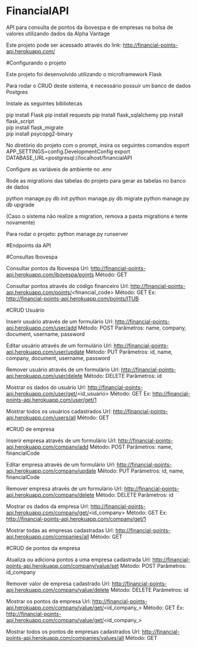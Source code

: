 # FinancialAPI
API para consulta de pontos da ibovespa e de empresas na bolsa de valores utilizando dados da Alpha Vantage

Este projeto pode ser acessado através do link:
http://financial-points-api.herokuapp.com/


#Configurando o projeto 

Este projeto foi desenvolvido utilizando o microframework Flask

Para rodar o CRUD deste sistema, é necessário possuir um banco de dados Postgres

Instale as seguintes bibliotecas

pip install Flask
pip install requests
pip install flask_sqlalchemy
pip install flask_script    
pip install flask_migrate  
pip install psycopg2-binary 


No diretório do projeto com o prompt, insira os seguintes comandos
export APP_SETTINGS=config.DevelopmentConfig
export DATABASE_URL=postgresql://localhost/financialAPI

Configure as variáveis de ambiente no .env

Rode as migrations das tabelas do projeto para gerar as tabelas no banco de dados

python manage.py db init
python manage.py db migrate
python manage.py db upgrade

(Caso o sistema não realize a migration, remova a pasta migrations e tente novamente)

Para rodar o projeto:
python manage.py runserver

#Endpoints da API

#Consultas Ibovespa

Consultar pontos da Ibovespa
Url: http://financial-points-api.herokuapp.com/ibovespa/points
Método: GET

Consultar pontos através do código financeiro
Url: http://financial-points-api.herokuapp.com/points/<financial_code>
Método: GET
Ex: http://financial-points-api.herokuapp.com/points/ITUB

#CRUD Usuário

Inserir usuário através de um formulário
Url: http://financial-points-api.herokuapp.com/user/add
Método: POST
Parâmetros: name, company, document, username, password

Editar usuário através de um formulário
Url: http://financial-points-api.herokuapp.com/user/update
Método: PUT
Parâmetros: id, name, company, document, username, password

Remover usuário através de um formulário
Url: http://financial-points-api.herokuapp.com/user/delete
Método: DELETE
Parâmetros: id

Mostrar os dados do usuário
Url: http://financial-points-api.herokuapp.com/user/get/<id_usuario>
Método: GET
Ex: http://financial-points-api.herokuapp.com/user/get/1

Mostrar todos os usuários cadastrados
Url: http://financial-points-api.herokuapp.com/users/all
Método: GET

#CRUD de empresa

Inserir empresa através de um formulário
Url: http://financial-points-api.herokuapp.com/company/add
Método: POST
Parâmetros: name, financialCode

Editar empresa através de um formulário
Url: http://financial-points-api.herokuapp.com/company/update
Método: PUT
Parâmetros: id, name, financialCode

Remover empresa através de um formulário
Url: http://financial-points-api.herokuapp.com/company/delete
Método: DELETE
Parâmetros: id

Mostrar os dados da empresa
Url: http://financial-points-api.herokuapp.com/company/get/<id_company>
Método: GET
Ex: http://financial-points-api.herokuapp.com/company/get/1

Mostrar todas as empresas cadastradas
Url: http://financial-points-api.herokuapp.com/companies/all
Método: GET

#CRUD de pontos da empresa

Atualiza ou adiciona pontos a uma empresa cadastrada
Url: http://financial-points-api.herokuapp.com/company/value/set
Método: POST
Parâmetros: id_company

Remover valor de empresa cadastrado
Url: http://financial-points-api.herokuapp.com/company/value/delete
Método: DELETE
Parâmetros: id

Mostrar os pontos da empresa
Url: http://financial-points-api.herokuapp.com/company/value/get/<id_company_>
Método: GET
Ex: http://financial-points-api.herokuapp.com/company/value/get/<id_company_>

Mostrar todos os pontos de empresas cadastrados
Url: http://financial-points-api.herokuapp.com/companies/values/all
Método: GET




